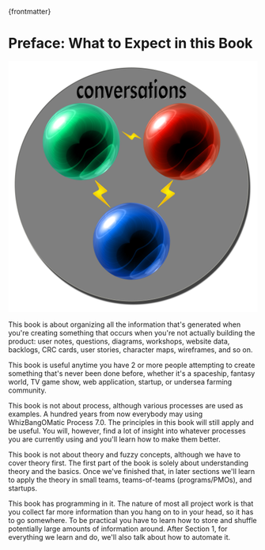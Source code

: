 {frontmatter}

# Preface: What to Expect in this Book

![Have more creative and productive conversations by understanding how they work](images/conversations.png)

This book is about organizing all the information that's generated when you're creating something that occurs when you're not actually building the product: user notes, questions, diagrams, workshops, website data, backlogs, CRC cards, user stories, character maps, wireframes, and so on.

This book is useful anytime you have 2 or more people attempting to create something that's never been done before, whether it's a spaceship, fantasy world, TV game show, web application, startup, or undersea farming community.

This book is not about process, although various processes are used as examples. A hundred years from now everybody may using WhizBangOMatic Process 7.0. The principles in this book will still apply and be useful. You will, however, find a lot of insight into whatever processes you are currently using and you'll learn how to make them better.

This book is not about theory and fuzzy concepts, although we have to cover theory first. The first part of the book is solely about understanding theory and the basics. Once we've finished that, in later sections we'll learn to apply the theory in small teams, teams-of-teams (programs/PMOs), and startups.

This book has programming in it. The nature of most all project work is that you collect far more information than you hang on to in your head, so it has to go somewhere. To be practical you have to learn how to store and shuffle potentially large amounts of information around. After Section 1, for everything we learn and do, we'll also talk about how to automate it.